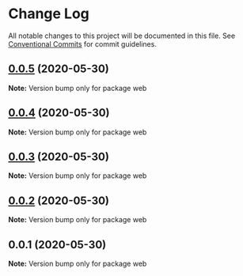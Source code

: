 # Change Log

All notable changes to this project will be documented in this file.
See [Conventional Commits](https://conventionalcommits.org) for commit guidelines.

## [0.0.5](https://github.com/shikhar-priyadarshi-official/shikhar-priyadarshi-official/compare/v0.0.4...v0.0.5) (2020-05-30)

**Note:** Version bump only for package web





## [0.0.4](https://github.com/shikhar-priyadarshi-official/shikhar-priyadarshi-official/compare/v0.0.3...v0.0.4) (2020-05-30)

**Note:** Version bump only for package web





## [0.0.3](https://github.com/shikhar-priyadarshi-official/shikhar-priyadarshi-official/compare/v0.0.2...v0.0.3) (2020-05-30)

**Note:** Version bump only for package web





## [0.0.2](https://github.com/shikhar-priyadarshi-official/shikhar-priyadarshi-official/compare/v0.0.1...v0.0.2) (2020-05-30)

**Note:** Version bump only for package web





## 0.0.1 (2020-05-30)

**Note:** Version bump only for package web
